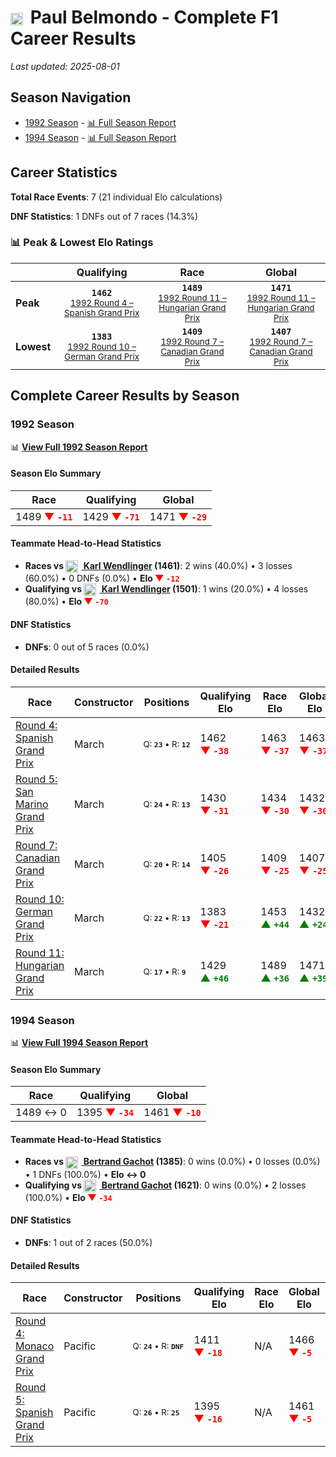 # <img src="https://upload.wikimedia.org/wikipedia/commons/c/c3/Flag_of_France.svg" alt="France" width="20" height="auto" style="vertical-align: middle; margin-right: 5px;" onerror="this.outerHTML='🇫🇷'; this.style.marginRight='5px';"/> Paul Belmondo - Complete F1 Career Results

*Last updated: 2025-08-01*

## Season Navigation

- [1992 Season](#1992-season) - [📊 Full Season Report](../seasons/1992-season-report)
- [1994 Season](#1994-season) - [📊 Full Season Report](../seasons/1994-season-report)

## Career Statistics

**Total Race Events**: 7 (21 individual Elo calculations)

**DNF Statistics**: 1 DNFs out of 7 races (14.3%)

### 📊 Peak & Lowest Elo Ratings

| &nbsp; | Qualifying | Race | Global |
|-------|------------|------|--------|
| **Peak** | <center>**`1462`**<br/><small>[1992 Round 4 – Spanish Grand Prix](../seasons/1992-season-report#round-4-spanish-grand-prix)</small></center> | <center>**`1489`**<br/><small>[1992 Round 11 – Hungarian Grand Prix](../seasons/1992-season-report#round-11-hungarian-grand-prix)</small></center> | <center>**`1471`**<br/><small>[1992 Round 11 – Hungarian Grand Prix](../seasons/1992-season-report#round-11-hungarian-grand-prix)</small></center> |
| **Lowest** | <center>**`1383`**<br/><small>[1992 Round 10 – German Grand Prix](../seasons/1992-season-report#round-10-german-grand-prix)</small></center> | <center>**`1409`**<br/><small>[1992 Round 7 – Canadian Grand Prix](../seasons/1992-season-report#round-7-canadian-grand-prix)</small></center> | <center>**`1407`**<br/><small>[1992 Round 7 – Canadian Grand Prix](../seasons/1992-season-report#round-7-canadian-grand-prix)</small></center> |


## Complete Career Results by Season

### 1992 Season

📊 **[View Full 1992 Season Report](../seasons/1992-season-report)**

#### Season Elo Summary

| Race | Qualifying | Global |
|------|------------|--------|
| 1489 **<span style="color: red;">▼&nbsp;`-11`</span>** | 1429 **<span style="color: red;">▼&nbsp;`-71`</span>** | 1471 **<span style="color: red;">▼&nbsp;`-29`</span>** |

#### Teammate Head-to-Head Statistics

- **Races vs [<img src="https://upload.wikimedia.org/wikipedia/commons/4/41/Flag_of_Austria.svg" alt="Austria" width="20" height="auto" style="vertical-align: middle; margin-right: 5px;" onerror="this.outerHTML='🇦🇹'; this.style.marginRight='5px';"/> Karl Wendlinger](karl-wendlinger) (1461)**: 2 wins (40.0%) • 3 losses (60.0%) • 0 DNFs (0.0%) • **Elo <span style="color: red;">▼&nbsp;`-12`</span>**
- **Qualifying vs [<img src="https://upload.wikimedia.org/wikipedia/commons/4/41/Flag_of_Austria.svg" alt="Austria" width="20" height="auto" style="vertical-align: middle; margin-right: 5px;" onerror="this.outerHTML='🇦🇹'; this.style.marginRight='5px';"/> Karl Wendlinger](karl-wendlinger) (1501)**: 1 wins (20.0%) • 4 losses (80.0%) • **Elo <span style="color: red;">▼&nbsp;`-70`</span>**

#### DNF Statistics

- **DNFs**: 0 out of 5 races (0.0%)

#### Detailed Results

| Race | Constructor | Positions | Qualifying Elo | Race Elo | Global Elo | Teammate |
|------|-------------|-----------|----------------|----------|------------|----------|
| [Round 4: Spanish Grand Prix](../seasons/1992-season-report#round-4-spanish-grand-prix) | March | <small>Q:&nbsp;**`23`**&nbsp;•&nbsp;R:&nbsp;**`12`**</small> | 1462 **<span style="color: red;">▼&nbsp;`-38`</span>** | 1463 **<span style="color: red;">▼&nbsp;`-37`</span>** | 1463 **<span style="color: red;">▼&nbsp;`-37`</span>** | [<img src="https://upload.wikimedia.org/wikipedia/commons/4/41/Flag_of_Austria.svg" alt="Austria" width="20" height="auto" style="vertical-align: middle; margin-right: 5px;" onerror="this.outerHTML='🇦🇹'; this.style.marginRight='5px';"/> Karl Wendlinger](karl-wendlinger)<br/><small>Q:&nbsp;**`9`**&nbsp;•&nbsp;R:&nbsp;**`8`**</small> |
| [Round 5: San Marino Grand Prix](../seasons/1992-season-report#round-5-san-marino-grand-prix) | March | <small>Q:&nbsp;**`24`**&nbsp;•&nbsp;R:&nbsp;**`13`**</small> | 1430 **<span style="color: red;">▼&nbsp;`-31`</span>** | 1434 **<span style="color: red;">▼&nbsp;`-30`</span>** | 1432 **<span style="color: red;">▼&nbsp;`-30`</span>** | [<img src="https://upload.wikimedia.org/wikipedia/commons/4/41/Flag_of_Austria.svg" alt="Austria" width="20" height="auto" style="vertical-align: middle; margin-right: 5px;" onerror="this.outerHTML='🇦🇹'; this.style.marginRight='5px';"/> Karl Wendlinger](karl-wendlinger)<br/><small>Q:&nbsp;**`12`**&nbsp;•&nbsp;R:&nbsp;**`12`**</small> |
| [Round 7: Canadian Grand Prix](../seasons/1992-season-report#round-7-canadian-grand-prix) | March | <small>Q:&nbsp;**`20`**&nbsp;•&nbsp;R:&nbsp;**`14`**</small> | 1405 **<span style="color: red;">▼&nbsp;`-26`</span>** | 1409 **<span style="color: red;">▼&nbsp;`-25`</span>** | 1407 **<span style="color: red;">▼&nbsp;`-25`</span>** | [<img src="https://upload.wikimedia.org/wikipedia/commons/4/41/Flag_of_Austria.svg" alt="Austria" width="20" height="auto" style="vertical-align: middle; margin-right: 5px;" onerror="this.outerHTML='🇦🇹'; this.style.marginRight='5px';"/> Karl Wendlinger](karl-wendlinger)<br/><small>Q:&nbsp;**`12`**&nbsp;•&nbsp;R:&nbsp;**`4`**</small> |
| [Round 10: German Grand Prix](../seasons/1992-season-report#round-10-german-grand-prix) | March | <small>Q:&nbsp;**`22`**&nbsp;•&nbsp;R:&nbsp;**`13`**</small> | 1383 **<span style="color: red;">▼&nbsp;`-21`</span>** | 1453 **<span style="color: green;">▲&nbsp;`+44`</span>** | 1432 **<span style="color: green;">▲&nbsp;`+24`</span>** | [<img src="https://upload.wikimedia.org/wikipedia/commons/4/41/Flag_of_Austria.svg" alt="Austria" width="20" height="auto" style="vertical-align: middle; margin-right: 5px;" onerror="this.outerHTML='🇦🇹'; this.style.marginRight='5px';"/> Karl Wendlinger](karl-wendlinger)<br/><small>Q:&nbsp;**`10`**&nbsp;•&nbsp;R:&nbsp;**`16`**</small> |
| [Round 11: Hungarian Grand Prix](../seasons/1992-season-report#round-11-hungarian-grand-prix) | March | <small>Q:&nbsp;**`17`**&nbsp;•&nbsp;R:&nbsp;**`9`**</small> | 1429 **<span style="color: green;">▲&nbsp;`+46`</span>** | 1489 **<span style="color: green;">▲&nbsp;`+36`</span>** | 1471 **<span style="color: green;">▲&nbsp;`+39`</span>** | [<img src="https://upload.wikimedia.org/wikipedia/commons/4/41/Flag_of_Austria.svg" alt="Austria" width="20" height="auto" style="vertical-align: middle; margin-right: 5px;" onerror="this.outerHTML='🇦🇹'; this.style.marginRight='5px';"/> Karl Wendlinger](karl-wendlinger)<br/><small>Q:&nbsp;**`23`**&nbsp;•&nbsp;R:&nbsp;**`20`**</small> |

### 1994 Season

📊 **[View Full 1994 Season Report](../seasons/1994-season-report)**

#### Season Elo Summary

| Race | Qualifying | Global |
|------|------------|--------|
| 1489 ↔ 0 | 1395 **<span style="color: red;">▼&nbsp;`-34`</span>** | 1461 **<span style="color: red;">▼&nbsp;`-10`</span>** |

#### Teammate Head-to-Head Statistics

- **Races vs [<img src="https://upload.wikimedia.org/wikipedia/commons/6/65/Flag_of_Belgium.svg" alt="Belgium" width="20" height="auto" style="vertical-align: middle; margin-right: 5px;" onerror="this.outerHTML='🇧🇪'; this.style.marginRight='5px';"/> Bertrand Gachot](bertrand-gachot) (1385)**: 0 wins (0.0%) • 0 losses (0.0%) • 1 DNFs (100.0%) • **Elo ↔ 0**
- **Qualifying vs [<img src="https://upload.wikimedia.org/wikipedia/commons/6/65/Flag_of_Belgium.svg" alt="Belgium" width="20" height="auto" style="vertical-align: middle; margin-right: 5px;" onerror="this.outerHTML='🇧🇪'; this.style.marginRight='5px';"/> Bertrand Gachot](bertrand-gachot) (1621)**: 0 wins (0.0%) • 2 losses (100.0%) • **Elo <span style="color: red;">▼&nbsp;`-34`</span>**

#### DNF Statistics

- **DNFs**: 1 out of 2 races (50.0%)

#### Detailed Results

| Race | Constructor | Positions | Qualifying Elo | Race Elo | Global Elo | Teammate |
|------|-------------|-----------|----------------|----------|------------|----------|
| [Round 4: Monaco Grand Prix](../seasons/1994-season-report#round-4-monaco-grand-prix) | Pacific | <small>Q:&nbsp;**`24`**&nbsp;•&nbsp;R:&nbsp;**`DNF`**</small> | 1411 **<span style="color: red;">▼&nbsp;`-18`</span>** | N/A | 1466 **<span style="color: red;">▼&nbsp;`-5`</span>** | [<img src="https://upload.wikimedia.org/wikipedia/commons/6/65/Flag_of_Belgium.svg" alt="Belgium" width="20" height="auto" style="vertical-align: middle; margin-right: 5px;" onerror="this.outerHTML='🇧🇪'; this.style.marginRight='5px';"/> Bertrand Gachot](bertrand-gachot)<br/><small>Q:&nbsp;**`23`**&nbsp;•&nbsp;R:&nbsp;**`DNF`**</small> |
| [Round 5: Spanish Grand Prix](../seasons/1994-season-report#round-5-spanish-grand-prix) | Pacific | <small>Q:&nbsp;**`26`**&nbsp;•&nbsp;R:&nbsp;**`25`**</small> | 1395 **<span style="color: red;">▼&nbsp;`-16`</span>** | N/A | 1461 **<span style="color: red;">▼&nbsp;`-5`</span>** | [<img src="https://upload.wikimedia.org/wikipedia/commons/6/65/Flag_of_Belgium.svg" alt="Belgium" width="20" height="auto" style="vertical-align: middle; margin-right: 5px;" onerror="this.outerHTML='🇧🇪'; this.style.marginRight='5px';"/> Bertrand Gachot](bertrand-gachot)<br/><small>Q:&nbsp;**`25`**&nbsp;•&nbsp;R:&nbsp;**`DNF`**</small> |

